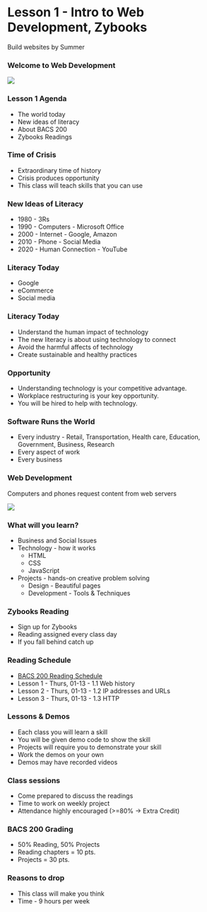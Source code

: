 # Lesson 1 - Intro to Web Development, Zybooks

Build websites by Summer

### Welcome to Web Development

![](img/Client-Server.png)


### Lesson 1 Agenda
* The world today
* New ideas of literacy
* About BACS 200
* Zybooks Readings


### Time of Crisis
* Extraordinary time of history
* Crisis produces opportunity
* This class will teach skills that you can use


### New Ideas of Literacy
* 1980 - 3Rs
* 1990 - Computers - Microsoft Office
* 2000 - Internet - Google, Amazon
* 2010 - Phone - Social Media
* 2020 - Human Connection - YouTube


### Literacy Today
* Google
* eCommerce
* Social media


### Literacy Today
* Understand the human impact of technology
* The new literacy is about using technology to connect
* Avoid the harmful affects of technology 
* Create sustainable and healthy practices


### Opportunity
* Understanding technology is your competitive advantage.
* Workplace restructuring is your key opportunity.
* You will be hired to help with technology.


### Software Runs the World
* Every industry - Retail, Transportation, Health care, Education, Government, Business, Research
* Every aspect of work
* Every business


### Web Development

Computers and phones request content from web servers

![](img/Client-Server.png)


### What will you learn?
* Business and Social Issues
* Technology - how it works
    * HTML
    * CSS
    * JavaScript
* Projects - hands-on creative problem solving
    * Design - Beautiful pages
    * Development - Tools & Techniques


### Zybooks Reading 
* Sign up for Zybooks 
* Reading assigned every class day
* If you fall behind catch up


### Reading Schedule
* [BACS 200 Reading Schedule](/course/bacs200/docs/ZybooksReading)
* Lesson  1 - Thurs, 01-13 - 1.1 Web history
* Lesson  2 - Thurs, 01-13 - 1.2 IP addresses and URLs
* Lesson  3 - Thurs, 01-13 - 1.3 HTTP


### Lessons & Demos
* Each class you will learn a skill
* You will be given demo code to show the skill
* Projects will require you to demonstrate your skill
* Work the demos on your own
* Demos may have recorded videos


### Class sessions
* Come prepared to discuss the readings
* Time to work on weekly project
* Attendance highly encouraged (>=80% -> Extra Credit)


### BACS 200 Grading
* 50% Reading, 50% Projects
* Reading chapters = 10 pts.
* Projects = 30 pts.


### Reasons to drop
* This class will make you think
* Time - 9 hours per week



